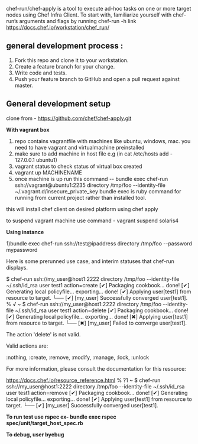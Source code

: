 chef-run/chef-apply is a tool to execute ad-hoc tasks on one or more target nodes using Chef Infra Client. To start with, familiarize yourself with chef-run’s arguments and flags by running chef-run -h
link https://docs.chef.io/workstation/chef_run/

## general development process :

1. Fork this repo and clone it to your workstation.
2. Create a feature branch for your change.
3. Write code and tests.
4. Push your feature branch to GitHub and open a pull request against master.

## General development setup

clone from - https://github.com/chef/chef-apply.git

**With vagrant box**
1) repo contains vagrantfile with machines like ubuntu, windows, mac. you need to have vagrant and virtualmachine preinstalled
2) make sure to add machine in host file e.g (in cat /etc/hosts add - 127.0.0.1 ubuntu1)
3) vagrant status to check status of virtual box created
4) vagrant up MACHINENAME
5) once machine is up run this command -- bundle exec chef-run ssh://vagrant@ubuntu1:2235 directory /tmp/foo --identity-file ~/.vagrant.d/insecure_private_key
   bundle exec is ruby command for running from current project rather than installed tool.

this will install chef client on desired platform using chef apply

to suspend vagrant machine use command - vagrant suspend solaris4


**Using instance**

1)bundle exec chef-run ssh://test@ipaddress directory /tmp/foo --password mypassword



Here is some prerunned use case, and interim statuses that chef-run displays.

$ chef-run ssh://my_user@host1:2222 directory /tmp/foo --identity-file ~/.ssh/id_rsa user test1 action=create
[✔] Packaging cookbook... done!
[✔] Generating local policyfile... exporting... done!
[✔] Applying user[test1] from resource to target.
└── [✔] [my_user] Successfully converged user[test1].
%
√ ~ $ chef-run ssh://my_user@host1:2222 directory /tmp/foo --identity-file ~/.ssh/id_rsa user test1 action=delete
[✔] Packaging cookbook... done!
[✔] Generating local policyfile... exporting... done!
[✖] Applying user[test1] from resource to target.
└── [✖] [my_user] Failed to converge user[test1].

The action 'delete' is not valid.

Valid actions are:

  :nothing, :create, :remove, :modify, :manage, :lock, :unlock

For more information, please consult the documentation
for this resource:

  https://docs.chef.io/resource_reference.html
%
?1 ~ $ chef-run ssh://my_user@host1:2222 directory /tmp/foo --identity-file ~/.ssh/id_rsa user test1 action=remove
[✔] Packaging cookbook... done!
[✔] Generating local policyfile... exporting... done!
[✔] Applying user[test1] from resource to target.
└── [✔] [my_user] Successfully converged user[test1].


**To run test use rspec ex- bundle exec rspec spec/unit/target_host_spec.rb**

**To debug, user byebug**

